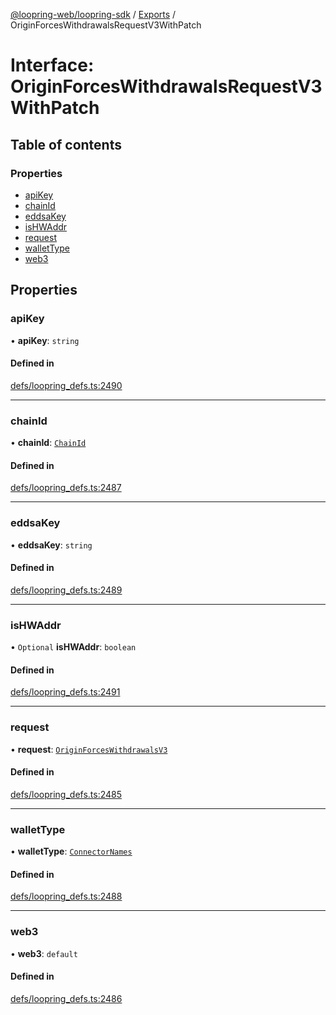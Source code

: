 [@loopring-web/loopring-sdk](../README.md) / [Exports](../modules.md) / OriginForcesWithdrawalsRequestV3WithPatch

# Interface: OriginForcesWithdrawalsRequestV3WithPatch

## Table of contents

### Properties

- [apiKey](OriginForcesWithdrawalsRequestV3WithPatch.md#apikey)
- [chainId](OriginForcesWithdrawalsRequestV3WithPatch.md#chainid)
- [eddsaKey](OriginForcesWithdrawalsRequestV3WithPatch.md#eddsakey)
- [isHWAddr](OriginForcesWithdrawalsRequestV3WithPatch.md#ishwaddr)
- [request](OriginForcesWithdrawalsRequestV3WithPatch.md#request)
- [walletType](OriginForcesWithdrawalsRequestV3WithPatch.md#wallettype)
- [web3](OriginForcesWithdrawalsRequestV3WithPatch.md#web3)

## Properties

### apiKey

• **apiKey**: `string`

#### Defined in

[defs/loopring_defs.ts:2490](https://github.com/Loopring/loopring_sdk/blob/427d9da/src/defs/loopring_defs.ts#L2490)

___

### chainId

• **chainId**: [`ChainId`](../enums/ChainId.md)

#### Defined in

[defs/loopring_defs.ts:2487](https://github.com/Loopring/loopring_sdk/blob/427d9da/src/defs/loopring_defs.ts#L2487)

___

### eddsaKey

• **eddsaKey**: `string`

#### Defined in

[defs/loopring_defs.ts:2489](https://github.com/Loopring/loopring_sdk/blob/427d9da/src/defs/loopring_defs.ts#L2489)

___

### isHWAddr

• `Optional` **isHWAddr**: `boolean`

#### Defined in

[defs/loopring_defs.ts:2491](https://github.com/Loopring/loopring_sdk/blob/427d9da/src/defs/loopring_defs.ts#L2491)

___

### request

• **request**: [`OriginForcesWithdrawalsV3`](OriginForcesWithdrawalsV3.md)

#### Defined in

[defs/loopring_defs.ts:2485](https://github.com/Loopring/loopring_sdk/blob/427d9da/src/defs/loopring_defs.ts#L2485)

___

### walletType

• **walletType**: [`ConnectorNames`](../enums/ConnectorNames.md)

#### Defined in

[defs/loopring_defs.ts:2488](https://github.com/Loopring/loopring_sdk/blob/427d9da/src/defs/loopring_defs.ts#L2488)

___

### web3

• **web3**: `default`

#### Defined in

[defs/loopring_defs.ts:2486](https://github.com/Loopring/loopring_sdk/blob/427d9da/src/defs/loopring_defs.ts#L2486)
